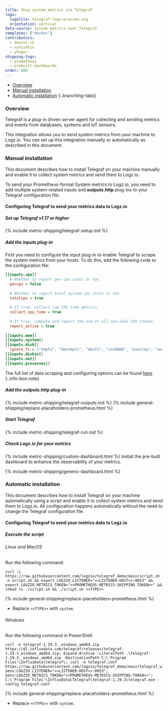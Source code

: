 ```yaml
---
title: Ship system metrics via Telegraf
logo:
  logofile: telegraf-logo-preview.svg
  orientation: vertical
data-source: System metrics over Telegraf
templates: ["docker"]
contributors:
  - daniel-tk
  - nshishkin
  - yheger
shipping-tags:  
  - prometheus 
  - prebuilt-dashboards
order: 800
---
```


<!-- tabContainer:start -->
<div class="branching-container">

* [Overview](#overview)
* [Manual installation](#manual)
* [Automatic installation](#auto)
{:.branching-tabs}

<!-- tab:start -->
<div id="overview">

### Overview


Telegraf is a plug-in driven server agent for collecting and sending metrics and events from databases, systems and IoT sensors.

This integration allows you to send system metrics from your machine to Logz.io. You can set up this integration manually or automatically as described in this document.

</div>
<!-- tab:end -->


<!-- tab:start -->
<div id="manual">

### Manual installation

This document describes how to install Telegraf on your machine manually and enable it to collect system metrics and send them to Logz.io.

To send your Prometheus-format System metrics to Logz.io, you need to add multiple system-related inputs and **outputs.http** plug-ins to your Telegraf configuration file.

#### Configuring Telegraf to send your metrics data to Logz.io

<div class="tasklist">

##### Set up Telegraf v1.17 or higher

{% include metric-shipping/telegraf-setup.md %}

##### Add the inputs plug-in

First you need to configure the input plug-in to enable Telegraf to scrape the system metrics from your hosts. To do this, add the following code to the configuration file:


``` ini
[[inputs.cpu]]
  # Whether to report per-cpu stats or not
  percpu = false
  
  # Whether to report total system cpu stats or not
  totalcpu = true
  
  # If true, collect raw CPU time metrics.
  collect_cpu_time = true
  
  # If true, compute and report the sum of all non-idle CPU states.
  report_active = true
  
[[inputs.mem]]
[[inputs.system]]
[[inputs.disk]]
  ignore_fs = ["tmpfs", "devtmpfs", "devfs", "iso9660", "overlay", "aufs", "squashfs"]
[[inputs.diskio]]
[[inputs.net]]
[[inputs.processes]]
```

<!-- info-box-start:info -->
The full list of data scraping and configuring options can be found [here](https://docs.influxdata.com/telegraf/v1.18/plugins/).
{:.info-box.note}
<!-- info-box-end -->

##### Add the outputs.http plug-in

{% include metric-shipping/telegraf-outputs.md %}
{% include general-shipping/replace-placeholders-prometheus.html %}

##### Start Telegraf

{% include metric-shipping/telegraf-run.md %}

##### Check Logz.io for your metrics

{% include metric-shipping/custom-dashboard.html %} Install the pre-built dashboard to enhance the observability of your metrics.

<!-- logzio-inject:install:grafana:dashboards ids=["32X5zm8qW7ByLlp1YPFkrJ"] --> 

{% include metric-shipping/generic-dashboard.html %} 

</div>
</div>
<!-- tab:end -->


<!-- tab:start -->
<div id="auto">

### Automatic installation

This document describes how to install Telegraf on your machine automatically using a script and enable it to collect system metrics and send them to Logz.io. All configuration happens automatically without the need to change the Telegraf configuration file. 


#### Configuring Telegraf to send your metrics data to Logz.io

<div class="tasklist">

##### Execute the script

###### Linux and MacOS
  
Run the following command:
  
```shell
curl -L https://raw.githubusercontent.com/logzio/telegraf_demo/main/script.sh -o script.sh && export LOGZIO_LISTENER="<<LISTENER-HOST>>:8053" && export LOGZIO_METRICS_TOKEN="<<PROMETHEUS-METRICS-SHIPPING-TOKEN>>" && chmod +x ./script.sh && ./script.sh <<TYPE>>
```

{% include general-shipping/replace-placeholders-prometheus.html %}
* Replace `<<TYPE>>` with `system`.
  
###### Windows
  
Run the following command in PowerShell:
  
```shell
curl -o telegraf-1.19.3._windows_amd64.zip https://dl.influxdata.com/telegraf/releases/telegraf-1.19.3_windows_amd64.zip; Expand-Archive -LiteralPath .\telegraf-1.19.3._windows_amd64.zip -DestinationPath C:\'Program Files'\InfluxData\telegraf\; curl -o telegraf.conf https://raw.githubusercontent.com/logzio/telegraf_demo/main/telegraf_win_<<TYPE>>.conf; $env:LOGZIO_LISTENER="<<LISTENER-HOST>>:8053"; $env:LOGZIO_METRICS_TOKEN="<<PROMETHEUS-METRICS-SHIPPING-TOKEN>>"; C:\'Program Files'\InfluxData\Telegraf\telegraf-1.19.3\telegraf.exe -config telegraf.conf
```

{% include general-shipping/replace-placeholders-prometheus.html %}
* Replace `<<TYPE>>` with `system`.

</div>
<!-- tab:end -->
</div>
<!-- tabContainer:end -->
